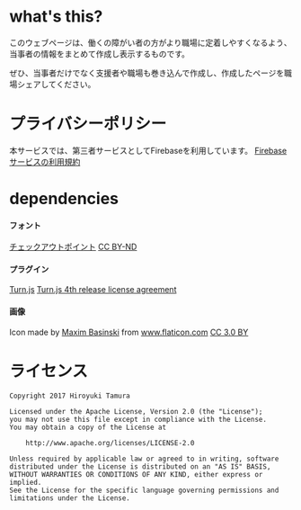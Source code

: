 # what's this?
このウェブページは、働くの障がい者の方がより職場に定着しやすくなるよう、当事者の情報をまとめて作成し表示するものです。

ぜひ、当事者だけでなく支援者や職場も巻き込んで作成し、作成したページを職場シェアしてください。

# プライバシーポリシー
本サービスでは、第三者サービスとしてFirebaseを利用しています。
[Firebase サービスの利用規約](https://firebase.google.com/terms/)

# dependencies

#### フォント
[チェックアウトポイント](http://marusexijaxs.web.fc2.com/quizfont.html#quizfont2)
[CC BY-ND](http://creativecommons.org/licenses/by-nd/4.0/deed.ja)

#### プラグイン
[Turn.js]( http://www.turnjs.com/)
[Turn.js 4th release license agreement](http://www.turnjs.com/docs/Turn.js_4th_release_license_agreement)

#### 画像
Icon made by [Maxim Basinski](https://www.flaticon.com/authors/maxim-basinski) from www.flaticon.com
[CC 3.0 BY](https://creativecommons.org/licenses/by/3.0/)

# ライセンス
```
Copyright 2017 Hiroyuki Tamura

Licensed under the Apache License, Version 2.0 (the "License");
you may not use this file except in compliance with the License.
You may obtain a copy of the License at

    http://www.apache.org/licenses/LICENSE-2.0

Unless required by applicable law or agreed to in writing, software
distributed under the License is distributed on an "AS IS" BASIS,
WITHOUT WARRANTIES OR CONDITIONS OF ANY KIND, either express or implied.
See the License for the specific language governing permissions and
limitations under the License.
```
